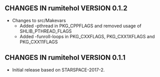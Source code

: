 ## CHANGES IN rumitehol VERSION 0.1.2

- Changes to src/Makevars
    - Added -pthread in PKG_CPPFLAGS and removed usage of SHLIB_PTHREAD_FLAGS
    - Added -funroll-loops in PKG_CXXFLAGS, PKG_CXX1XFLAGS and PKG_CXX11FLAGS

## CHANGES IN rumitehol VERSION 0.1.1

- Initial release based on STARSPACE-2017-2.
